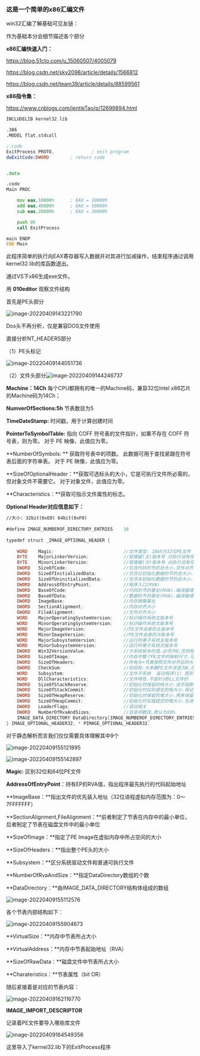### 这是一个简单的x86汇编文件

win32汇编了解基础可见友链：

作为基础本分会细节描述各个部分

**x86汇编快速入门：**

https://blog.51cto.com/u_15060507/4005079

https://blog.csdn.net/sky2098/article/details/1566812

https://blog.csdn.net/team39/article/details/88599561

**x86指令集：**

https://www.cnblogs.com/jentleTao/p/12699894.html



```asm
INCLUDELIB kernel32.lib

.386
.MODEL flat,stdcall

;.code
ExitProcess PROTO,              ; exit program
dwExitCode:DWORD		; return code


.data

.code
Main PROC

	mov eax,10000h		; EAX = 10000h
	add eax,40000h		; EAX = 50000h
	sub eax,20000h		; EAX = 30000h

	push 0h
	call ExitProcess

main ENDP
END Main
```

此程序简单的执行向EAX寄存器写入数据并对其进行加减操作，结束程序通过调用kernel32.lib的库函数退出。

通过VS下x86生成exe文件。

用 **010editor** 观察文件结构

首先是PE头部分

![image-20220409143221790](C:\Users\25689\AppData\Roaming\Typora\typora-user-images\image-20220409143221790.png)

Dos头不再分析，仅是兼容DOS文件使用

直接分析NT_HEADERS部分

（1）PE头标记

![image-20220409144051736](C:\Users\25689\AppData\Roaming\Typora\typora-user-images\image-20220409144051736.png)

（2）文件头部分![image-20220409144246737](C:\Users\25689\AppData\Roaming\Typora\typora-user-images\image-20220409144246737.png)

**Machine：14Ch**  每个CPU都拥有的唯一的Machine码，兼容32位Intel x86芯片的Machine码为14Ch；

**NumverOfSections:5h** 节表数目为5

**TimeDateStamp:** 时间戳，用于计算创建时间

**PointerToSymbolTable:**   指向 COFF 符号表的文件指针，如果不存在 COFF 符号表，则为零。 对于 PE 映像，此值应为零。

**NumberOfSymbols: **  获取符号表中的项数。 此数据可用于查找紧跟在符号表后面的字符串表。 对于 PE 映像，此值应为零。

**SizeOfOptionalHeader：**获取可选标头的大小，它是可执行文件所必需的，但对象文件不需要它。 对于对象文件，此值应为零。

**Characteristics：**获取可指示文件属性的标志。



**Optional Header对应信息如下：**

```asm
//大小: 32bit(0xE0) 64bit(0xF0)
 
#define IMAGE_NUMBEROF_DIRECTORY_ENTRIES    16
 
typedef struct _IMAGE_OPTIONAL_HEADER {
 
    WORD    Magic;                          //文件类型: 10bh为32位PE文件 / 20bh为64位PE文件
    BYTE    MajorLinkerVersion;             //链接器(主)版本号 对执行没有任何影响
    BYTE    MinorLinkerVersion;             //链接器(次)版本号 对执行没有任何影响
    DWORD   SizeOfCode;                     //包含代码的节的总大小.文件对齐后的大小.编译器填的没用
    DWORD   SizeOfInitializedData;          //包含已初始化数据的节的总大小.文件对齐后的大小.编译器填的没用.
    DWORD   SizeOfUninitializedData;        //包含未初始化数据的节的总大小.文件对齐后的大小.编译器填的没用.(未初始化数据,在文件中不占用空间;但在被加载到内存后,PE加载程序会为这些数据分配适当大小的虚拟地址空间).
    DWORD   AddressOfEntryPoint;            //程序入口(RVA)
    DWORD   BaseOfCode;                     //代码的节的基址(RVA).编译器填的没用(代码节起始的RVA,表示映像被加载进内存时代码节的开头相对于ImageBase的偏移地址,节的名称通常为".text")
    DWORD   BaseOfData;                     //数据的节的基址(RVA).编译器填的没用(数据节起始的RVA,表示映像被加载进内存时数据节的开头相对于ImageBase的偏移地址,节的名称通常为".data")
    DWORD   ImageBase;                      //内存镜像基址
    DWORD   SectionAlignment;               //内存对齐大小
    DWORD   FileAlignment;                  //文件对齐大小
    WORD    MajorOperatingSystemVersion;    //标识操作系统主版本号 
    WORD    MinorOperatingSystemVersion;    //标识操作系统次版本号 
    WORD    MajorImageVersion;              //PE文件自身的主版本号
    WORD    MinorImageVersion;              //PE文件自身的次版本号
    WORD    MajorSubsystemVersion;          //运行所需子系统主版本号
    WORD    MinorSubsystemVersion;          //运行所需子系统次版本号
    DWORD   Win32VersionValue;              //子系统版本的值.必须为0,否则程序运行失败.
    DWORD   SizeOfImage;                    //内存中整个PE文件的映射尺寸.可比实际的值大.必须是SectionAlignment的整数倍
    DWORD   SizeOfHeaders;                  //所有头+节表按照文件对齐后的大小.
    DWORD   CheckSum;                       //校验和.大多数PE文件该值为0.在内核模式的驱动程序和系统DLL中,该值则是必须存在且是正确的.在IMAGEHLP.DLL中函数CheckSumMappedFile就是用来计算文件头校验和的,对于整个PE文件也有一个校验函数MapFileAndCheckSum.
    WORD    Subsystem;                      //文件子系统  驱动程序(1) 图形界面(2) 控制台/DLL(3)
    WORD    DllCharacteristics;             //文件特性.不是针对DLL文件的
    DWORD   SizeOfStackReserve;             //初始化时保留的栈大小.该字段默认值为0x100000(1MB),如果调用API函数CreateThread时,堆栈参数大小传入NULL,则创建出来的栈大小将是1MB.
    DWORD   SizeOfStackCommit;              //初始化时实际提交的栈大小.保证初始线程的栈实际占用内存空间的大小,它是被系统提交的.这些提交的栈不存在与交换文件里,而是在内存中.
    DWORD   SizeOfHeapReserve;              //初始化时保留的堆大小.用来保留给初始进程堆使用的虚拟内存,这个堆的句柄可以通过调用函数GetProcessHeap获得.每一个进程至少会有一个默认的进程堆,该堆在进程启动时被创建,而且在进程的生命期中不会被删除.默认值为1MB.
    DWORD   SizeOfHeapCommit;               //初始化时实践提交的堆大小.在进程初始化时设定的堆所占用的内存空间,默认值为PAGE_SIZE. 
    DWORD   LoaderFlags;                    //调试相关
    DWORD   NumberOfRvaAndSizes;            //目录项数目,默认为10h.
    IMAGE_DATA_DIRECTORY DataDirectory[IMAGE_NUMBEROF_DIRECTORY_ENTRIES];//结构数组 数组元素个数由IMAGE_NUMBEROF_DIRECTORY_ENTRIES定义
} IMAGE_OPTIONAL_HEADER32, * PIMAGE_OPTIONAL_HEADER32;
```



对于静态解析而言我们仅仅需要具体理解其中9个

![image-20220409155121895](C:\Users\25689\AppData\Roaming\Typora\typora-user-images\image-20220409155121895.png)

![image-20220409155142897](C:\Users\25689\AppData\Roaming\Typora\typora-user-images\image-20220409155142897.png)

**Magic:** 区别32位和64位PE文件

**AddressOfEntryPoint**：持有EP的RVA值，指出程序最先执行的代码起始地址

**ImageBase：**指出文件的优先装入地址（32位进程虚拟内存范围为：0～7FFFFFFF）

**SectionAlignment,FileAlignment：**前者制定了节表在内存中的最小单位，后者制定了节表在磁盘文件中的最小单位

**SizeOfImage：**指定了PE Image在虚拟内存中所占空间的大小

**SizeOfHeaders：**指出整个PE头的大小

**Subsystem：**区分系统驱动文件和普通可执行文件

**NumberOfRvaAndSize：**指定DataDirectory数组的个数

**DataDirectory：**由IMAGE_DATA_DIRECTORY结构体组成的数组

![image-20220409155112576](C:\Users\25689\AppData\Roaming\Typora\typora-user-images\image-20220409155112576.png)

各个节表内部结构如下：

![image-20220409155904673](C:\Users\25689\AppData\Roaming\Typora\typora-user-images\image-20220409155904673.png)

**VirtualSize：**内存中节表所占大小

**VirtualAddress：**内存中节表起始地址（RVA）

**SizeOfRawData：**磁盘文件中节表所占大小

**Charateristics：**节表属性（bit OR）



随后紧接着是对应的节表内容：



![image-20220409162116770](C:\Users\25689\AppData\Roaming\Typora\typora-user-images\image-20220409162116770.png)



**IMAGE_IMPORT_DESCRIPTOR**

记录着PE文件要导入哪些库文件

![image-20220409164549356](C:\Users\25689\AppData\Roaming\Typora\typora-user-images\image-20220409164549356.png)





这里导入了kernel32.lib下的ExitProcess程序

